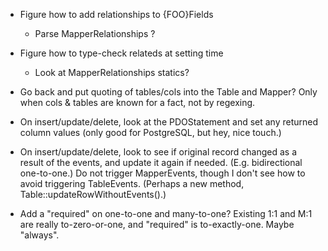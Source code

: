- Figure how to add relationships to {FOO}Fields

    - Parse MapperRelationships ?

- Figure how to type-check relateds at setting time

    - Look at MapperRelationships statics?

- Go back and put quoting of tables/cols into the Table and Mapper? Only when
  cols & tables are known for a fact, not by regexing.

- On insert/update/delete, look at the PDOStatement and set any returned column
  values (only good for PostgreSQL, but hey, nice touch.)

- On insert/update/delete, look to see if original record changed as a result of
  the events, and update it again if needed. (E.g. bidirectional one-to-one.)
  Do not trigger MapperEvents, though I don't see how to avoid triggering
  TableEvents. (Perhaps a new method, Table::updateRowWithoutEvents().)

- Add a "required" on one-to-one  and many-to-one? Existing 1:1 and M:1 are
  really to-zero-or-one, and "required" is to-exactly-one. Maybe "always".
